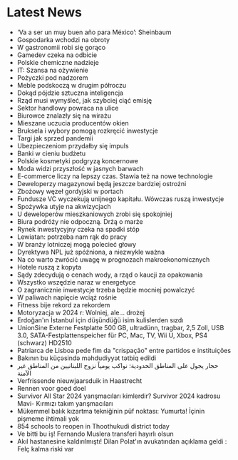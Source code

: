 # Latest News
-  ‘Va a ser un muy buen año para México’: Sheinbaum
-  Gospodarka wchodzi na obroty
-  W gastronomii robi się gorąco
-  Gamedev czeka na odbicie
-  Polskie chemiczne nadzieje
-  IT: Szansa na ożywienie
-  Pożyczki pod nadzorem
-  Meble podskoczą w drugim półroczu
-  Dokąd pójdzie sztuczna inteligencja
-  Rząd musi wymyśleć, jak szybciej ciąć emisję
-  Sektor handlowy powraca na ulice
-  Biurowce znalazły się na wirażu
-  Mieszane uczucia producentów okien
-  Bruksela i wybory pomogą rozkręcić inwestycje
-  Targi jak sprzed pandemii
-  Ubezpieczeniom przydałby się impuls
-  Banki w cieniu budżetu
-  Polskie kosmetyki podgryzą koncernowe
-  Moda widzi przyszłość w jasnych barwach
-  E-commerce liczy na lepszy czas. Stawia też na nowe technologie
-  Deweloperzy magazynowi będą jeszcze bardziej ostrożni
-  Zbożowy węzeł gordyjski w portach
-  Fundusze VC wyczekują unijnego kapitału. Wówczas ruszą inwestycje
-  Spożywka utyje na akwizycjach
-  U deweloperów mieszkaniowych zrobi się spokojniej
-  Biura podróży nie odpoczną. Drżą o marże
-  Rynek inwestycyjny czeka na spadki stóp
-  Lewiatan: potrzeba nam rąk do pracy
-  W branży lotniczej mogą polecieć głowy
-  Dyrektywa NPL już spóźniona, a niezwykle ważna
-  Na co warto zwrócić uwagę w prognozach makroekonomicznych
-  Hotele ruszą z kopyta
-  Sądy zdecydują o cenach wody, a rząd o kaucji za opakowania
-  Wszystko wszędzie naraz w energetyce
-  O zagranicznie inwestycje trzeba będzie mocniej powalczyć
-  W paliwach napięcie wciąż rośnie
-  Fitness bije rekord za rekordem
-  Motoryzacja w 2024 r: Wolniej, ale... drożej
-  Erdoğan'ın İstanbul için düşündüğü isim kulislerden sızdı
-  UnionSine Externe Festplatte 500 GB, ultradünn, tragbar, 2,5 Zoll, USB 3.0, SATA-Festplattenspeicher für PC, Mac, TV, Wii U, Xbox, PS4 (schwarz) HD2510
-  Patriarca de Lisboa pede fim da "crispação" entre partidos e instituições
-  Bakının bu küçəsində məhdudiyyət tətbiq edildi
-  حجار يجول على المناطق الحدودية: نواكب يومياً نزوح اللبنانيين من المناطق غير الآمنة
-  Verfrissende nieuwjaarsduik in Haastrecht
-  Rennen voor goed doel
-  Survivor All Star 2024 yarışmacıları kimlerdir? Survivor 2024 kadrosu Mavi- Kırmızı takım yarışmacıları
-  Mükemmel balık kızartma tekniğinin püf noktası: Yumurta! İçinin pişmeme ihtimali yok
-  854 schools to reopen in Thoothukudi district today
-  Ve bitti bu iş! Fernando Muslera transferi hayırlı olsun
-  Akıl hastanesine kaldırılmıştı! Dilan Polat'ın avukatından açıklama geldi : Felç kalma riski var
